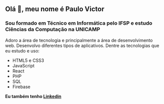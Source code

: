 ## Olá :wave:, meu nome é Paulo Victor

### Sou formado em Técnico em Informática pelo IFSP e estudo Ciências da Computação na UNICAMP

Adoro a área de tecnologia e principalmente a área de desenvolvimento web. Desenvolvo diferentes tipos de aplicativos.
Dentre as tecnologias que eu estudo e uso:

- HTML5 e CSS3
- JavaScript
- React
- PHP
- SQL
- Firebase

**Eu também tenho [Linkedin](https://www.linkedin.com/in/paulo-victor-santos/)**
